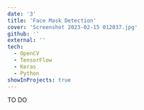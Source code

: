 ```yaml
---
date: '3'
title: 'Face Mask Detection'
cover: 'Screenshot 2023-02-15 012037.jpg'
github: ''
external: ''
tech:
  - OpenCV
  - TensorFlow
  - Keras
  - Python
showInProjects: true
---
```


TO DO
